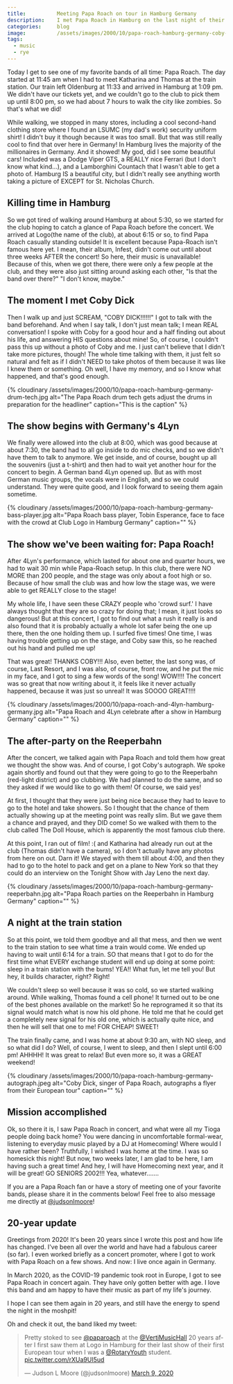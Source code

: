 ```yaml
---
title:			Meeting Papa Roach on tour in Hamburg Germany
description:	I met Papa Roach in Hamburg on the last night of their first European tour, and had one of the best nights of my entire life!
categories:		blog
image:			/assets/images/2000/10/papa-roach-hamburg-germany-coby-dick-middle-finger.jpg
tags:
  - music
  - rye
---
```



Today I get to see one of my favorite bands of all time: Papa Roach. The day started at 11:45 am when I had to meet Katharina and Thomas at the train station. Our train left Oldenburg at 11:33 and arrived in Hamburg at 1:09 pm. We didn't have our tickets yet, and we couldn't go to the club to pick them up until 8:00 pm, so we had about 7 hours to walk the city like zombies. So that's what we did!

While walking, we stopped in many stores, including a cool second-hand clothing store where I found an LSUMC (my dad's work) security uniform shirt! I didn't buy it though because it was too small. But that was still really cool to find that over here in Germany! In Hamburg lives the majority of the millionaires in Germany. And it showed! My god, did I see some beautiful cars! Included was a Dodge Viper GTS, a REALLY nice Ferrari (but I don't know what kind…), and a Lamborghini Countach that I wasn't able to get a photo of. Hamburg IS a beautiful city, but I didn't really see anything worth taking a picture of EXCEPT for St. Nicholas Church.

## Killing time in Hamburg

So we got tired of walking around Hamburg at about 5:30, so we started for the club hoping to catch a glance of Papa Roach before the concert. We arrived at Logo(the name of the club), at about 6:15 or so, to find Papa Roach casually standing outside! It is excellent because Papa-Roach isn't famous here yet. I mean, their album, Infest, didn't come out until about three weeks AFTER the concert! So here, their music is unavailable! Because of this, when we got there, there were only a few people at the club, and they were also just sitting around asking each other, "Is that the band over there?" "I don't know, maybe."

## The moment I met Coby Dick

Then I walk up and just SCREAM, "COBY DICK!!!!!!" I got to talk with the band beforehand. And when I say talk, I don't just mean talk; I mean REAL conversation! I spoke with Coby for a good hour and a half finding out about his life, and answering HIS questions about mine! So, of course, I couldn't pass this up without a photo of Coby and me. I just can't believe that I didn't take more pictures, though! The whole time talking with them, it just felt so natural and felt as if I didn't NEED to take photos of them because it was like I knew them or something. Oh well, I have my memory, and so I know what happened, and that's good enough.

{% cloudinary /assets/images/2000/10/papa-roach-hamburg-germany-drum-tech.jpg alt="The Papa Roach drum tech gets adjust the drums in preparation for the headliner" caption="This is the caption" %}

## The show begins with Germany's 4Lyn

We finally were allowed into the club at 8:00, which was good because at about 7:30, the band had to all go inside to do mic checks, and so we didn't have them to talk to anymore. We get inside, and of course, bought up all the souvenirs (just a t-shirt) and then had to wait yet another hour for the concert to begin. A German band 4Lyn opened up. But as with most German music groups, the vocals were in English, and so we could understand. They were quite good, and I look forward to seeing them again sometime.

{% cloudinary /assets/images/2000/10/papa-roach-hamburg-germany-bass-player.jpg alt="Papa Roach bass player, Tobin Esperance, face to face with the crowd at Club Logo in Hamburg Germany" caption="" %}

## The show we've been waiting for: Papa Roach!

After 4Lyn's performance, which lasted for about one and quarter hours, we had to wait 30 min while Papa-Roach setup. In this club, there were NO MORE than 200 people, and the stage was only about a foot high or so. Because of how small the club was and how low the stage was, we were able to get REALLY close to the stage!

My whole life, I have seen these CRAZY people who 'crowd surf.' I have always thought that they are so crazy for doing that; I mean, it just looks so dangerous! But at this concert, I got to find out what a rush it really is and also found that it is probably actually a whole lot safer being the one up there, then the one holding them up. I surfed five times! One time, I was having trouble getting up on the stage, and Coby saw this, so he reached out his hand and pulled me up!

That was great! THANKS COBY!!! Also, even better, the last song was, of course, Last Resort, and I was also, of course, front row, and he put the mic in my face, and I got to sing a few words of the song! WOW!!!! The concert was so great that now writing about it, it feels like it never actually happened, because it was just so unreal! It was SOOOO GREAT!!!!

{% cloudinary /assets/images/2000/10/papa-roach-and-4lyn-hamburg-germany.jpg alt="Papa Roach and 4Lyn celebrate after a show in Hamburg Germany" caption="" %}

## The after-party on the Reeperbahn

After the concert, we talked again with Papa Roach and told them how great we thought the show was. And of course, I got Coby's autograph. We spoke again shortly and found out that they were going to go to the Reeperbahn (red-light district) and go clubbing. We had planned to do the same, and so they asked if we would like to go with them! Of course, we said yes!

At first, I thought that they were just being nice because they had to leave to go to the hotel and take showers. So I thought that the chance of them actually showing up at the meeting point was really slim. But we gave them a chance and prayed, and they DID come! So we walked with them to the club called The Doll House, which is apparently the most famous club there.

At this point, I ran out of film! :( and Katharina had already run out at the club (Thomas didn't have a camera), so I don't actually have any photos from here on out. Darn it! We stayed with them till about 4:00, and then they had to go to the hotel to pack and get on a plane to New York so that they could do an interview on the Tonight Show with Jay Leno the next day.

{% cloudinary /assets/images/2000/10/papa-roach-hamburg-germany-reeperbahn.jpg alt="Papa Roach parties on the Reeperbahn in Hamburg Germany" caption="" %}

## A night at the train station

So at this point, we told them goodbye and all that mess, and then we went to the train station to see what time a train would come. We ended up having to wait until 6:14 for a train. SO that means that I got to do for the first time what EVERY exchange student will end up doing at some point: sleep in a train station with the bums! YEA!! What fun, let me tell you! But hey, it builds character, right? Right!

We couldn't sleep so well because it was so cold, so we started walking around. While walking, Thomas found a cell phone! It turned out to be one of the best phones available on the market! So he reprogramed it so that its signal would match what is now his old phone. He told me that he could get a completely new signal for his old one, which is actually quite nice, and then he will sell that one to me! FOR CHEAP! SWEET!

The train finally came, and I was home at about 9:30 am, with NO sleep, and so what did I do? Well, of course, I went to sleep, and then I slept until 6:00 pm! AHHHH! It was great to relax! But even more so, it was a GREAT weekend!

{% cloudinary /assets/images/2000/10/papa-roach-hamburg-germany-autograph.jpeg alt="Coby Dick, singer of Papa Roach, autographs a flyer from their European tour" caption="" %}

## Mission accomplished

Ok, so there it is, I saw Papa Roach in concert, and what were all my Tioga people doing back home? You were dancing in uncomfortable formal-wear, listening to everyday music played by a DJ at Homecoming! Where would I have rather been? Truthfully, I wished I was home at the time. I was so homesick this night! But now, two weeks later, I am glad to be here, I am having such a great time! And hey, I will have Homecoming next year, and it will be great! GO SENIORS 2002!!! Yea, whatever…….

If you are a Papa Roach fan or have a story of meeting one of your favorite bands, please share it in the comments below! Feel free to also message me directly at [@judsonlmoore](https://twitter.com/judsonlmoore)!

## 20-year update

Greetings from 2020! It's been 20 years since I wrote this post and how life has changed. I've been all over the world and have had a fabulous career (so far). I even worked briefly as a concert promoter, where I got to work with Papa Roach on a few shows. And now: I live once again in Germany. 

In March 2020, as the COVID-19 pandemic took root in Europe, I got to see Papa Roach in concert again. They have only gotten better with age. I love this band and am happy to have their music as part of my life's journey.

I hope I can see them again in 20 years, and still have the energy to spend the night in the moshpit!

Oh and check it out, the band liked my tweet: 

<blockquote class="twitter-tweet"><p lang="en" dir="ltr">Pretty stoked to see <a href="https://twitter.com/paparoach?ref_src=twsrc%5Etfw">@paparoach</a> at the <a href="https://twitter.com/VertiMusicHall?ref_src=twsrc%5Etfw">@VertiMusicHall</a> 20 years after I first saw them at Logo in Hamburg for their last show of their first European tour when I was a <a href="https://twitter.com/RotaryYouth?ref_src=twsrc%5Etfw">@RotaryYouth</a> student. <a href="https://t.co/rXUa9UI5ud">pic.twitter.com/rXUa9UI5ud</a></p>&mdash; Judson L Moore (@judsonlmoore) <a href="https://twitter.com/judsonlmoore/status/1237106288536047618?ref_src=twsrc%5Etfw">March 9, 2020</a></blockquote> <script async src="https://platform.twitter.com/widgets.js" charset="utf-8"></script>